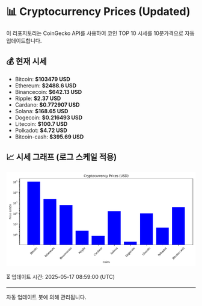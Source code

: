 
# 📊 Cryptocurrency Prices (Updated)

이 리포지토리는 CoinGecko API를 사용하여 코인 TOP 10 시세를 10분가격으로 자동 업데이트합니다.

## 💰 현재 시세
- Bitcoin: **$103479 USD**
- Ethereum: **$2488.6 USD**
- Binancecoin: **$642.13 USD**
- Ripple: **$2.37 USD**
- Cardano: **$0.772907 USD**
- Solana: **$168.65 USD**
- Dogecoin: **$0.216493 USD**
- Litecoin: **$100.7 USD**
- Polkadot: **$4.72 USD**
- Bitcoin-cash: **$395.69 USD**

## 📈 시세 그래프 (로그 스케일 적용)
![Crypto Prices](crypto_prices.png)

⏳ 업데이트 시간: 2025-05-17 08:59:00 (UTC)

---
자동 업데이트 봇에 의해 관리됩니다.
